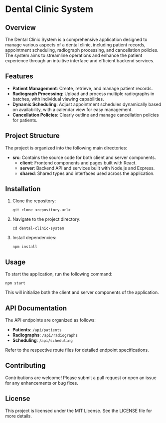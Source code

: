 # Dental Clinic System

## Overview
The Dental Clinic System is a comprehensive application designed to manage various aspects of a dental clinic, including patient records, appointment scheduling, radiograph processing, and cancellation policies. The system aims to streamline operations and enhance the patient experience through an intuitive interface and efficient backend services.

## Features
- **Patient Management**: Create, retrieve, and manage patient records.
- **Radiograph Processing**: Upload and process multiple radiographs in batches, with individual viewing capabilities.
- **Dynamic Scheduling**: Adjust appointment schedules dynamically based on availability, with a calendar view for easy management.
- **Cancellation Policies**: Clearly outline and manage cancellation policies for patients.

## Project Structure
The project is organized into the following main directories:

- **src**: Contains the source code for both client and server components.
  - **client**: Frontend components and pages built with React.
  - **server**: Backend API and services built with Node.js and Express.
  - **shared**: Shared types and interfaces used across the application.

## Installation
1. Clone the repository:
   ```
   git clone <repository-url>
   ```
2. Navigate to the project directory:
   ```
   cd dental-clinic-system
   ```
3. Install dependencies:
   ```
   npm install
   ```

## Usage
To start the application, run the following command:
```
npm start
```
This will initialize both the client and server components of the application.

## API Documentation
The API endpoints are organized as follows:
- **Patients**: `/api/patients`
- **Radiographs**: `/api/radiographs`
- **Scheduling**: `/api/scheduling`

Refer to the respective route files for detailed endpoint specifications.

## Contributing
Contributions are welcome! Please submit a pull request or open an issue for any enhancements or bug fixes.

## License
This project is licensed under the MIT License. See the LICENSE file for more details.